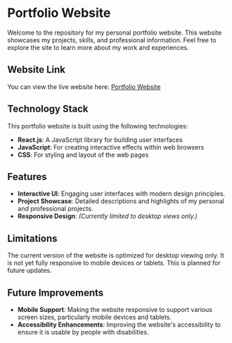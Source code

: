 # Portfolio Website

Welcome to the repository for my personal portfolio website. This website showcases my projects, skills, and professional information. Feel free to explore the site to learn more about my work and experiences.

## Website Link

You can view the live website here: [Portfolio Website](https://661957079ac87f076c7681d2--sparkling-lily-8b7abb.netlify.app/)

## Technology Stack

This portfolio website is built using the following technologies:

- **React.js**: A JavaScript library for building user interfaces
- **JavaScript**: For creating interactive effects within web browsers
- **CSS**: For styling and layout of the web pages

## Features

- **Interactive UI**: Engaging user interfaces with modern design principles.
- **Project Showcase**: Detailed descriptions and highlights of my personal and professional projects.
- **Responsive Design**: *(Currently limited to desktop views only.)*

## Limitations

The current version of the website is optimized for desktop viewing only. It is not yet fully responsive to mobile devices or tablets. This is planned for future updates.

## Future Improvements

- **Mobile Support**: Making the website responsive to support various screen sizes, particularly mobile devices and tablets.
- **Accessibility Enhancements**: Improving the website's accessibility to ensure it is usable by people with disabilities.

